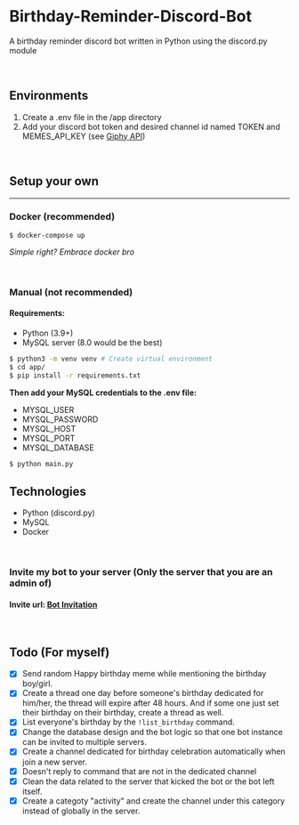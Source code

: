 # Birthday-Reminder-Discord-Bot
A birthday reminder discord bot written in Python using the discord.py module

<br>

## Environments
1. Create a .env file in the /app directory
2. Add your discord bot token and desired channel id named TOKEN and MEMES_API_KEY (see <a href="https://developers.giphy.com/" target="_blank">Giphy API</a>)

<br>

## Setup your own
<hr>

### **Docker** (recommended)
```
$ docker-compose up
```
*Simple right? Embrace docker bro*

<br>

### **Manual** (not recommended)
#### Requirements:
- Python (3.9+)
- MySQL server (8.0 would be the best)

```Bash
$ python3 -m venv venv # Create virtual environment
$ cd app/
$ pip install -r requirements.txt
```
**Then add your MySQL credentials to the .env file:**
- MYSQL_USER
- MYSQL_PASSWORD
- MYSQL_HOST
- MYSQL_PORT
- MYSQL_DATABASE
```Bash
$ python main.py
```

## Technologies
- Python (discord.py)
- MySQL
- Docker

<br>

### Invite my bot to your server (Only the server that you are an admin of)
#### Invite url: <a href="https://discord.com/api/oauth2/authorize?client_id=1099215833374408795&permissions=543313886288&scope=bot" target="_blank">Bot Invitation</a>

<br>

## Todo (For myself)
- [x] Send random Happy birthday meme while mentioning the birthday boy/girl.
- [x] Create a thread one day before someone's birthday dedicated for him/her, the thread will expire after 48 hours. And if some one just set their birthday on their birthday, create a thread as well.
- [x] List everyone's birthday by the ```!list_birthday``` command.
- [x] Change the database design and the bot logic so that one bot instance can be invited to multiple servers.
- [x] Create a channel dedicated for birthday celebration automatically when join a new server.
- [x] Doesn't reply to command that are not in the dedicated channel
- [x] Clean the data related to the server that kicked the bot or the bot left itself.
- [x] Create a categoty "activity" and create the channel under this category instead of globally in the server.